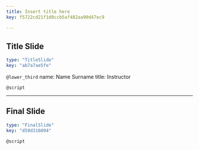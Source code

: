 ```yaml
---
title: Insert title here
key: f5722cd21f1d0ccb5af482aa90d47ec9

---
```

## Title Slide

```yaml
type: "TitleSlide"
key: "ab7a7ae5fe"
```

`@lower_third`
name: Name Surname
title: Instructor


`@script`



---
## Final Slide

```yaml
type: "FinalSlide"
key: "d59d316094"
```

`@script`


